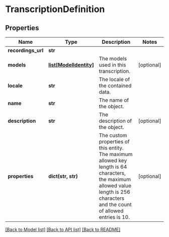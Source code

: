 # TranscriptionDefinition

## Properties
Name | Type | Description | Notes
------------ | ------------- | ------------- | -------------
**recordings_url** | **str** |  | 
**models** | [**list[ModelIdentity]**](ModelIdentity.md) | The models used in this transcription. | [optional] 
**locale** | **str** | The locale of the contained data. | 
**name** | **str** | The name of the object. | 
**description** | **str** | The description of the object. | [optional] 
**properties** | **dict(str, str)** | The custom properties of this entity. The maximum allowed key length is 64 characters, the maximum  allowed value length is 256 characters and the count of allowed entries is 10. | [optional] 

[[Back to Model list]](../README.md#documentation-for-models) [[Back to API list]](../README.md#documentation-for-api-endpoints) [[Back to README]](../README.md)


